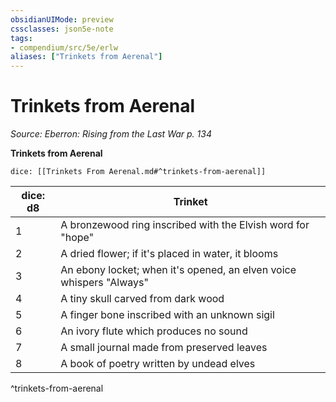 ```yaml
---
obsidianUIMode: preview
cssclasses: json5e-note
tags:
- compendium/src/5e/erlw
aliases: ["Trinkets from Aerenal"]
---
```

# Trinkets from Aerenal
*Source: Eberron: Rising from the Last War p. 134* 

**Trinkets from Aerenal**

`dice: [[Trinkets From Aerenal.md#^trinkets-from-aerenal]]`

| dice: d8 | Trinket |
|----------|---------|
| 1 | A bronzewood ring inscribed with the Elvish word for "hope" |
| 2 | A dried flower; if it's placed in water, it blooms |
| 3 | An ebony locket; when it's opened, an elven voice whispers "Always" |
| 4 | A tiny skull carved from dark wood |
| 5 | A finger bone inscribed with an unknown sigil |
| 6 | An ivory flute which produces no sound |
| 7 | A small journal made from preserved leaves |
| 8 | A book of poetry written by undead elves |
^trinkets-from-aerenal